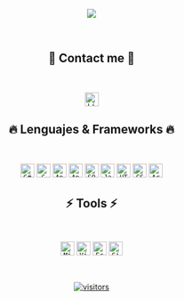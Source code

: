 <p align="center">
  <a href="#">
    <img src="https://readme-typing-svg.herokuapp.com/?lines=¡Hello!+👋;I+am+Ezequiel!&center=true&size=30">
  </a></p>
<br>

<h2 align="center">📲 Contact me 📲</h2>
<br>
<p align="center">
    <code><a href="https://www.linkedin.com/in/ezequielbamio/"><img title="LinkedIn" height="25" src="https://imgur.com/UR7WWVq.png"></a></code>
</p>

<h2 align="center">🔥 Lenguajes & Frameworks 🔥</h2>
<br>
<p align="center">
  <code><a href="#"><img title="C#" height="25" src="https://imgur.com/VTHNiJR.png")></a></code>
  <code><a href="#"><img title="C" height="25" src="https://imgur.com/Gc4iGzF.png"></a></code>
  <code><a href="#"><img title="Angular" height="25" src="https://imgur.com/GbrC5p5.png"></a></code>
  <code><a href="#"><img title="Angular" height="25" src="https://imgur.com/mejLla3.png"></a></code>
  <code><a href="#"><img title="SQL Server" height="25" src="https://imgur.com/LCYob0f.png"></a></code>
  <code><a href="#"><img title="Javascript" height="25" src="https://imgur.com/bQwgZud.png"></a></code>
  <code><a href="#"><img title="HTML5" height="25" src="https://imgur.com/msBGa9Y.png"></a></code>
  <code><a href="#"><img title="CSS" height="25" src="https://imgur.com/YQawCQQ.png"></a></code>
  <code><a href="#"><img title="Arduino" height="25" src="https://imgur.com/6x9jd3m.png"></a></code>

</p>

<h2 align="center">⚡ Tools ⚡</h2>
<br>
<p align="center">
  <code><a href="#"><img title="Microsoft Visual Studio" height="25" src="https://imgur.com/R7HRJz6.png" href="#C#"></a></code>
  <code><a href="#"><img title="Visual Studio Code" height="25" src="https://imgur.com/XuzJBC1.png"></a></code>
  <code><a href="#"><img title="Eclipse" height="25" src="https://imgur.com/97swPR4.png"></a></code>
  <code><a href="#"><img title="GitHub" height="25" src="https://imgur.com/1GTlFAM.png"></a></code>  
</p>




<br>
  <p align="center">
    <a href="#"><img align="center" alt="visitors" src="https://gpvc.arturio.dev/EzequielBamio"/></a>
  </p>

